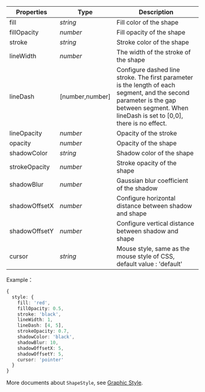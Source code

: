 <!--shape style-->

| Properties    | Type            | Description                                                                                                                                                                              |
| ------------- | --------------- | ---------------------------------------------------------------------------------------------------------------------------------------------------------------------------------------- |
| fill          | _string_        | Fill color of the shape                                                                                                                                                                  |
| fillOpacity   | _number_        | Fill opacity of the shape                                                                                                                                                                |
| stroke        | _string_        | Stroke color of the shape                                                                                                                                                                |
| lineWidth     | _number_        | The width of the stroke of the shape                                                                                                                                                     |
| lineDash      | [number,number] | Configure dashed line stroke. The first parameter is the length of each segment, and the second parameter is the gap between segment. When lineDash is set to [0,0], there is no effect. |
| lineOpacity   | _number_        | Opacity of the stroke                                                                                                                                                                    |
| opacity       | _number_        | Opacity of the shape                                                                                                                                                                     |
| shadowColor   | _string_        | Shadow color of the shape                                                                                                                                                                |
| strokeOpacity | _number_        | Stroke opacity of the shape                                                                                                                                                              |
| shadowBlur    | _number_        | Gaussian blur coefficient of the shadow                                                                                                                                                  |
| shadowOffsetX | _number_        | Configure horizontal distance between shadow and shape                                                                                                                                   |
| shadowOffsetY | _number_        | Configure vertical distance between shadow and shape                                                                                                                                     |
| cursor        | _string_        | Mouse style, same as the mouse style of CSS, default value : 'default'                                                                                                                   |

Example：

```ts
{
  style: {
    fill: 'red',
    fillOpacity: 0.5,
    stroke: 'black',
    lineWidth: 1,
    lineDash: [4, 5],
    strokeOpacity: 0.7,
    shadowColor: 'black',
    shadowBlur: 10,
    shadowOffsetX: 5,
    shadowOffsetY: 5,
    cursor: 'pointer'
  }
}
```

More documents about `ShapeStyle`, see [Graphic Style](/en/docs/api/graphic-style).
